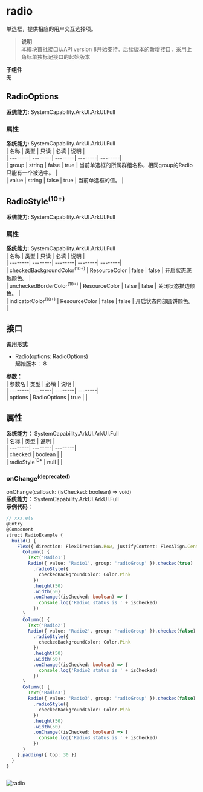 # radio    
单选框，提供相应的用户交互选择项。  
> **说明**   
>本模块首批接口从API version 8开始支持。后续版本的新增接口，采用上角标单独标记接口的起始版本  
  
 **子组件**   
无  
    
## RadioOptions  
 **系统能力:**  SystemCapability.ArkUI.ArkUI.Full    
### 属性    
 **系统能力:**  SystemCapability.ArkUI.ArkUI.Full    
| 名称 | 类型 | 只读 | 必填 | 说明 |  
| --------| --------| --------| --------| --------|  
| group | string | false | true | 当前单选框的所属群组名称，相同group的Radio只能有一个被选中。 |  
| value | string | false | true | 当前单选框的值。 |  
    
## RadioStyle<sup>(10+)</sup>  
 **系统能力:**  SystemCapability.ArkUI.ArkUI.Full    
### 属性    
 **系统能力:**  SystemCapability.ArkUI.ArkUI.Full    
| 名称 | 类型 | 只读 | 必填 | 说明 |  
| --------| --------| --------| --------| --------|  
| checkedBackgroundColor<sup>(10+)</sup> | ResourceColor | false | false | 开启状态底板颜色。 |  
| uncheckedBorderColor<sup>(10+)</sup> | ResourceColor | false | false | 关闭状态描边颜色。 |  
| indicatorColor<sup>(10+)</sup> | ResourceColor | false | false | 开启状态内部圆饼颜色。 |  
    
## 接口  
  
  
    
 **调用形式**     
    
- Radio(options: RadioOptions)    
起始版本： 8    
    
 **参数：**     
| 参数名 | 类型 | 必填 | 说明 |  
| --------| --------| --------| --------|  
| options | RadioOptions | true |  |  
    
## 属性  
    
 **系统能力：** SystemCapability.ArkUI.ArkUI.Full    
| 名称 | 类型 | 说明 |  
| --------| --------| --------|  
| checked |  boolean |  |  
| radioStyle<sup>10+</sup> | null |  |  
    
### onChange<sup>(deprecated)</sup>    
onChange(callback: (isChecked: boolean) => void)    
 **系统能力：** SystemCapability.ArkUI.ArkUI.Full    
 **示例代码：**   
```ts    
// xxx.ets  
@Entry  
@Component  
struct RadioExample {  
  build() {  
    Flex({ direction: FlexDirection.Row, justifyContent: FlexAlign.Center, alignItems: ItemAlign.Center }) {  
      Column() {  
        Text('Radio1')  
        Radio({ value: 'Radio1', group: 'radioGroup' }).checked(true)  
          .radioStyle({  
            checkedBackgroundColor: Color.Pink  
          })  
          .height(50)  
          .width(50)  
          .onChange((isChecked: boolean) => {  
            console.log('Radio1 status is ' + isChecked)  
          })  
      }  
      Column() {  
        Text('Radio2')  
        Radio({ value: 'Radio2', group: 'radioGroup' }).checked(false)  
          .radioStyle({  
            checkedBackgroundColor: Color.Pink  
          })  
          .height(50)  
          .width(50)  
          .onChange((isChecked: boolean) => {  
            console.log('Radio2 status is ' + isChecked)  
          })  
      }  
      Column() {  
        Text('Radio3')  
        Radio({ value: 'Radio3', group: 'radioGroup' }).checked(false)  
          .radioStyle({  
            checkedBackgroundColor: Color.Pink  
          })  
          .height(50)  
          .width(50)  
          .onChange((isChecked: boolean) => {  
            console.log('Radio3 status is ' + isChecked)  
          })  
      }  
    }.padding({ top: 30 })  
  }  
}  
    
```    
  
![radio](figures/radio.gif)  
